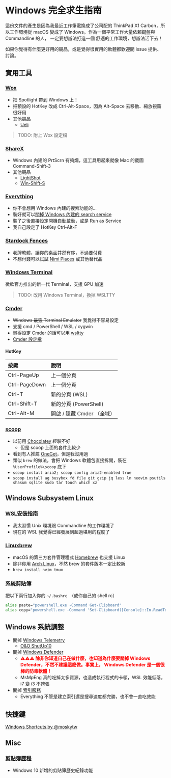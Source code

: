# Windows 完全求生指南

這份文件的產生是因為我最近工作筆電換成了公司配的 ThinkPad X1 Carbon，所以工作環境從 macOS
變成了 Windows。作為一個平常工作大量依賴鍵盤與 Commandline 的人， 一定要想辦法打造一個
舒適的工作環境，想辦法活下去！

如果你覺得有什麼更好用的競品，或是覺得很實用的軟體都歡迎開 issue 提供、討論。

## 實用工具

### [Wox](http://www.wox.one/)

- 把 Spotlight 帶到 Windows 上！
- 把預設的 HotKey 改成 Ctrl-Alt-Space，因為 Alt-Space 去移動、縮放視窗很好用
- 其他競品
	- [Ueli](https://ueli.app/)

> TODO: 附上 Wox 設定檔

### [ShareX](https://getsharex.com/)

- Windows 內建的 PrtScrn 有夠爛，這工具用起來就像 Mac 的截圖 Command-Shift-3
- 其他競品
	- [LightShot](https://app.prntscr.com/)
	- [Win-Shift-S](https://support.microsoft.com/help/4488540/windows-10-how-to-take-and-annotate-screenshots)

### [Everything](https://www.voidtools.com/)

- 你不會想用 Windows 內建的搜索功能的...
- 裝好就可以[關掉 Windows 內建的 search service](https://j.mp/disable-windows-search-service)
- 裝了之後直接設定開機自動啟動，或是 Run as Service
- 我自己設定了 HotKey Ctrl-Alt-F

### [Stardock Fences](https://www.stardock.com/products/fences/)

- 老牌軟體，讓你的桌面井然有序，不過要付費
- 不想付錢可以試試 [Nimi Places](https://www.playpcesor.com/2013/07/nimi-places.html) 或其他替代品

### [Windows Terminal](https://github.com/microsoft/terminal)

微軟官方推出的新一代 Terminal，支援 GPU 加速

> TODO: 改用 Windows Terminal，換掉 WSLTTY

### [Cmder](https://cmder.net/)

- ~~Windows 最強 Terminal Emulator~~ 我覺得不容易設定
- 支援 cmd / PowerShell / WSL / cygwin
- 懶得設定 Cmder 的話可以用 [wsltty](https://github.com/mintty/wsltty)
- [Cmder 設定檔](cmder_config.xml)

#### HotKey

| 按鍵          | 說明                       |
| :------------ | :------------------------- |
| Ctrl-PageUp   | 上一個分頁                 |
| Ctrl-PageDown | 上一個分頁                 |
| Ctrl-T        | 新的分頁 (WSL)             |
| Ctrl-Shift-T  | 新的分頁 (PowerShell)      |
| Ctrl-Alt-M    | 開啟 / 隱藏 Cmder （全域） |

### [scoop](https://scoop.sh/)

- 以前用 [Chocolatey](https://chocolatey.org/) 經驗不好
	- 但是 scoop 上面的套件比較少
- 看到有人推薦 [OneGet](https://github.com/OneGet/oneget)，但是我沒用過
- 類似 `brew` 的做法，會把 Windows 軟體包直接拆開，裝在 `%UserProfile%\scoop` 底下
- `scoop install aria2; scoop config aria2-enabled true`
- `scoop install ag busybox fd file git gzip jq less ln neovim psutils shasum sqlite sudo tar touch which xz`

## Windows Subsystem Linux

### [WSL安裝指南](https://docs.microsoft.com/zh-tw/windows/wsl/install-win10)

- 我太習慣 Unix 環境跟 Commandline 的工作環境了
- 現在的 WSL 我覺得已經發展到超過堪用的程度了

### [Linuxbrew](http://linuxbrew.sh/)

- macOS 的第三方套件管理程式 [Homebrew](https://brew.sh/) 也支援 Linux
- 除非你用 [Arch Linux](https://www.archlinux.org/)，不然 brew 的套件版本一定比較新
- `brew install nvim tmux`

### 系統剪貼簿

把以下兩行加入你的 `~/.bashrc`　（或你自己的 shell rc）

``` bash
alias paste="powershell.exe -Command Get-Clipboard"
alias copy="powershell.exe -Command 'Set-Clipboard([Console]::In.ReadToEnd())'"
```

## Windows 系統調整

- 關掉 [Windows Telemetry](https://www.neweggbusiness.com/smartbuyer/windows/should-you-disable-windows-10-telemetry/)
	- [O&O ShutUp10](https://www.oo-software.com/en/shutup10)
- 關掉 [Windows Defender](https://www.windowscentral.com/how-permanently-disable-windows-defender-windows-10)
	- **<span style="color: red">⚠️⚠️⚠️ 除非你知道自己在做什麼，也知道為什麼要關掉
      Windows Defender，不然不建議這麼做。事實上， Windows Defender
      是一個很棒的防毒軟體！</span>**
	- MsMpEng 真的吃掉太多資源，也造成執行程式的卡頓，WSL 效能低落，i7 變 i3 不誇張
- 關掉 [索引服務](https://www.online-tech-tips.com/computer-tips/simple-ways-to-increase-your-computers-performace-turn-off-indexing-on-your-local-drives/)
	- Everything 不管是建立索引還是搜尋速度都完勝，也不會一直吃效能

## 快捷鍵

[Windows Shortcuts by @moskytw](https://paper.dropbox.com/doc/Windows-Shortcuts-Moskys-Notes-2xHBugmq1xnYtBhhcnHmW)

## Misc

### [剪貼簿歷程](https://support.microsoft.com/zh-tw/help/4464215/windows-10-get-help-with-clipboard)

- Windows 10 新增的剪貼簿歷史紀錄功能
